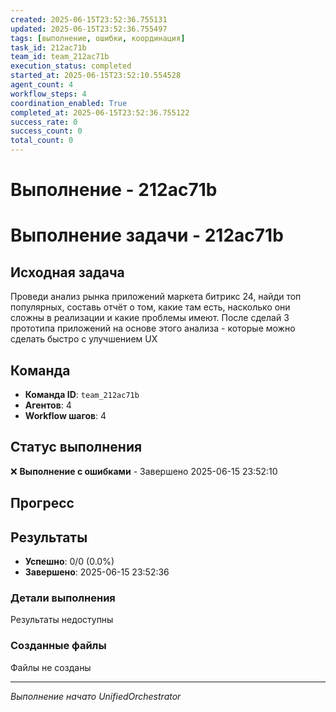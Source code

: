 ```yaml
---
created: 2025-06-15T23:52:36.755131
updated: 2025-06-15T23:52:36.755497
tags: [выполнение, ошибки, координация]
task_id: 212ac71b
team_id: team_212ac71b
execution_status: completed
started_at: 2025-06-15T23:52:10.554528
agent_count: 4
workflow_steps: 4
coordination_enabled: True
completed_at: 2025-06-15T23:52:36.755122
success_rate: 0
success_count: 0
total_count: 0
---
```


# Выполнение - 212ac71b

# Выполнение задачи - 212ac71b

## Исходная задача
Проведи анализ рынка приложений маркета битрикс 24, найди топ популярных, составь отчёт о том, какие там есть, насколько они сложны в реализации и какие проблемы имеют. После сделай 3 прототипа приложений на основе этого анализа - которые можно сделать быстро с улучшением UX

## Команда
- **Команда ID**: `team_212ac71b`
- **Агентов**: 4
- **Workflow шагов**: 4

## Статус выполнения

❌ **Выполнение с ошибками** - Завершено 2025-06-15 23:52:10

## Прогресс


## Результаты

- **Успешно**: 0/0 (0.0%)
- **Завершено**: 2025-06-15 23:52:36

### Детали выполнения

Результаты недоступны

### Созданные файлы

Файлы не созданы


---
*Выполнение начато UnifiedOrchestrator*
